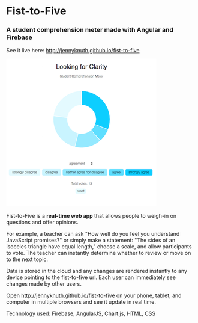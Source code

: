 # Fist-to-Five
### A student comprehension meter made with Angular and Firebase

See it live here: http://jennyknuth.github.io/fist-to-five

![](https://github.com/jennyknuth/fist-to-five/blob/master/screenshots/fistToFiveSS400.png?raw=true)

Fist-to-Five is a **real-time web app** that allows people to weigh-in on questions and offer opinions. 

For example, a teacher can ask "How well do you feel you understand JavaScript promises?" or simply make a statement: "The sides of an isoceles triangle have equal length," choose a scale, and allow participants to vote. The teacher can instantly determine whether to review or move on to the next topic. 

Data is stored in the cloud and any changes are rendered instantly to any device pointing to the fist-to-five url. Each user can immediately see changes made by other users.  

Open http://jennyknuth.github.io/fist-to-five on your phone, tablet, and computer in multiple browsers and see it update in real time. 

Technology used: Firebase, AngularJS, Chart.js, HTML, CSS
